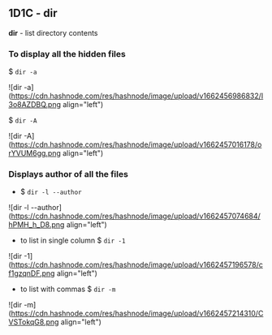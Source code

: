 ## 1D1C - dir

**dir** - list directory contents

### To display all the hidden files
$ ```dir -a```

![dir -a](https://cdn.hashnode.com/res/hashnode/image/upload/v1662456986832/I3o8AZDBQ.png align="left")

$ ```dir -A ```

![dir -A](https://cdn.hashnode.com/res/hashnode/image/upload/v1662457016178/orYVUM6gg.png align="left")

### Displays author of all the files
- $ ```dir -l --author```

![dir -l --author](https://cdn.hashnode.com/res/hashnode/image/upload/v1662457074684/hPMH_h_D8.png align="left")

- to list in single column
$ ```dir -1```

![dir -1](https://cdn.hashnode.com/res/hashnode/image/upload/v1662457196578/cf1gzqnDF.png align="left")


- to list with commas
$ ```dir -m```

![dir -m](https://cdn.hashnode.com/res/hashnode/image/upload/v1662457214310/CVSTokqG8.png align="left")
